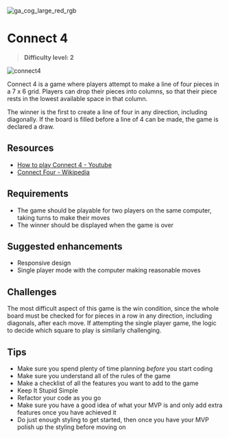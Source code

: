 ![ga_cog_large_red_rgb](https://cloud.githubusercontent.com/assets/40461/8183776/469f976e-1432-11e5-8199-6ac91363302b.png)

# Connect 4

> **Difficulty level: 2**

![connect4](https://media.git.generalassemb.ly/user/15120/files/da59cd00-fec9-11e8-9c1d-06c8821c1fb6)

Connect 4 is a game where players attempt to make a line of four pieces in a 7 x 6 grid. Players can drop their pieces into columns, so that their piece rests in the lowest available space in that column.

The winner is the first to create a line of four in any direction, including diagonally. If the board is filled before a line of 4 can be made, the game is declared a draw.

## Resources

* [How to play Connect 4 - Youtube](https://www.youtube.com/watch?v=H3FYRM9a0i4)
* [Connect Four - Wikipedia](https://en.wikipedia.org/wiki/Connect_Four)

## Requirements

* The game should be playable for two players on the same computer, taking turns to make their moves
* The winner should be displayed when the game is over

## Suggested enhancements

* Responsive design
* Single player mode with the computer making reasonable moves

## Challenges

The most difficult aspect of this game is the win condition, since the whole board must be checked for for pieces in a row in any direction, including diagonals, after each move. If attempting the single player game, the logic to decide which square to play is similarly challenging.

## Tips

* Make sure you spend plenty of time planning _before_ you start coding
* Make sure you understand all of the rules of the game
* Make a checklist of all the features you want to add to the game
* Keep It Stupid Simple
* Refactor your code as you go
* Make sure you have a good idea of what your MVP is and only add extra features once you have achieved it
* Do just enough styling to get started, then once you have your MVP polish up the styling before moving on
